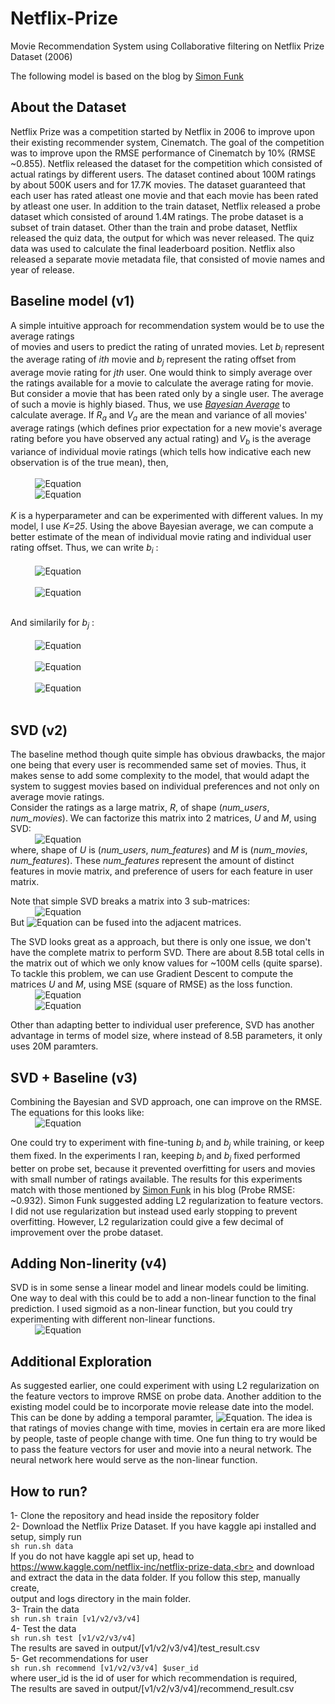 # Netflix-Prize
Movie Recommendation System using Collaborative filtering on Netflix Prize Dataset (2006)

The following model is based on the blog by [Simon Funk](https://sifter.org/~simon/journal/20061211.html)

## About the Dataset
Netflix Prize was a competition started by Netflix in 2006 to improve upon their existing recommender system, Cinematch. The goal of the competition was to improve upon the RMSE performance of Cinematch by 10% (RMSE ~0.855). Netflix released the dataset for the competition which consisted of actual ratings by different users. The dataset contined about 100M ratings by about 500K users and for 17.7K movies. The dataset guaranteed that each user has rated atleast one movie and that each movie has been rated by atleast one user. In addition to the train dataset, Netflix released a probe dataset which consisted of around 1.4M ratings. The probe dataset is a subset of train dataset. Other than the train and probe dataset, Netflix released the quiz data, the output for which was never released. The quiz data was used to calculate the final leaderboard position. Netflix also released a separate movie metadata file, that consisted of movie names and year of release.

## Baseline model (v1)
A simple intuitive approach for recommendation system would be to use the average ratings<br> of movies and users to predict the rating of unrated movies. Let <i>b<sub>i</sub></i> represent the average rating of <i>ith</i> movie and <i>b<sub>j</sub></i> represent the rating offset from average movie rating for <i>jth</i> user. One would think to simply average over the ratings available for a movie to calculate the average rating for movie. But consider a movie that has been rated only by a single user. The average of such a movie is highly biased. Thus, we use [<i>Bayesian Average</i>](https://en.wikipedia.org/wiki/Bayesian_average) to calculate average. If <i>R<sub>a</sub></i> and <i>V<sub>a</sub></i> are the mean and variance of all movies' average ratings (which defines prior expectation for a new movie's average rating before you have observed any actual rating) and <i>V<sub>b</sub></i> is the average variance of individual movie ratings (which tells how indicative each new observation is of the true mean), then,<br><br>
&nbsp;&nbsp;&nbsp;&nbsp;&nbsp;&nbsp;&nbsp;&nbsp;&nbsp;&nbsp;<img src="https://latex.codecogs.com/svg.latex?\small&space;K=V_{b}/V_{a}" title="Equation" /><br>
&nbsp;&nbsp;&nbsp;&nbsp;&nbsp;&nbsp;&nbsp;&nbsp;&nbsp;&nbsp;<img src="https://latex.codecogs.com/svg.latex?\small&space;mean=\frac{R_{a}\times%20K+sum(observedRatings)}{K+count{observedRatings}}" title="Equation" /><br><br>
<i>K</i> is a hyperparameter and can be experimented with different values. In my model, I use <i>K=25</i>. Using the above Bayesian average, we can compute a better estimate of the mean of individual movie rating and individual user rating offset. Thus, we can write <i>b<sub>i</sub></i> :<br><br>
&nbsp;&nbsp;&nbsp;&nbsp;&nbsp;&nbsp;&nbsp;&nbsp;&nbsp;&nbsp;<img src="https://latex.codecogs.com/svg.latex?\small&space;globalRatingAvg=\frac{sum(allRatings)}{count(allRatings)}" title="Equation" /><br><br>
&nbsp;&nbsp;&nbsp;&nbsp;&nbsp;&nbsp;&nbsp;&nbsp;&nbsp;&nbsp;<img src="https://latex.codecogs.com/svg.latex?\small&space;b_{i}=\frac{globalRatingAvg\times%20K+sum(observedRatings)}{K+count(observedRatings)}" title="Equation" /><br><br>

And similarily for <i>b<sub>j</sub></i> :<br><br>
&nbsp;&nbsp;&nbsp;&nbsp;&nbsp;&nbsp;&nbsp;&nbsp;&nbsp;&nbsp;<img src="https://latex.codecogs.com/svg.latex?\small&space;offset_{ji}=r_{ji}-b_{i}" title="Equation" /><br><br>
&nbsp;&nbsp;&nbsp;&nbsp;&nbsp;&nbsp;&nbsp;&nbsp;&nbsp;&nbsp;<img src="https://latex.codecogs.com/svg.latex?\small&space;globalOffsetAvg=\frac{sum(allOffset)}{count(allOffset)}" title="Equation" /><br><br>
&nbsp;&nbsp;&nbsp;&nbsp;&nbsp;&nbsp;&nbsp;&nbsp;&nbsp;&nbsp;<img src="https://latex.codecogs.com/svg.latex?\small&space;b_{j}=\frac{globalOffsetAvg\times%20K+sum(observedOffset)}{K+count(observedOffset)}" title="Equation" /><br><br>

## SVD (v2)
The baseline method though quite simple has obvious drawbacks, the major one being that every user is recommended same set of movies. Thus, it makes sense to add some complexity to the model, that would adapt the system to suggest movies based on individual preferences and not only on average movie ratings.<br>
Consider the ratings as a large matrix, <i>R</i>, of shape (<i>num_users</i>, <i>num_movies</i>). We can factorize this matrix into 2 matrices, <i>U</i> and <i>M</i>, using SVD:<br>
&nbsp;&nbsp;&nbsp;&nbsp;&nbsp;&nbsp;&nbsp;&nbsp;&nbsp;&nbsp;<img src="https://latex.codecogs.com/svg.latex?\small&space;R=UM^{T}" title="Equation" /><br>
where, shape of <i>U</i> is (<i>num_users</i>, <i>num_features</i>) and <i>M</i> is (<i>num_movies</i>, <i>num_features</i>). These <i>num_features</i> represent the amount of distinct features in movie matrix, and preference of users for each feature in user matrix.

Note that simple SVD breaks a matrix into 3 sub-matrices:<br>
&nbsp;&nbsp;&nbsp;&nbsp;&nbsp;&nbsp;&nbsp;&nbsp;&nbsp;&nbsp;<img src="https://latex.codecogs.com/svg.latex?\small&space;R=U\Sigma%20V^{T}" title="Equation" /><br>
But <img src="https://latex.codecogs.com/svg.latex?\small&space;\Sigma" title="Equation" /> can be fused into the adjacent matrices.

The SVD looks great as a approach, but there is only one issue, we don't have the complete matrix to perform SVD. There are about 8.5B total cells in the matrix out of which we only know values for ~100M cells (quite sparse). To tackle this problem, we can use Gradient Descent to compute the matrices <i>U</i> and <i>M</i>, using MSE (square of RMSE) as the loss function.<br>
&nbsp;&nbsp;&nbsp;&nbsp;&nbsp;&nbsp;&nbsp;&nbsp;&nbsp;&nbsp;<img src="https://latex.codecogs.com/svg.latex?\small&space;\hat{r}_{ji}=u_{j}m_{i}^{T}" title="Equation" /><br>
&nbsp;&nbsp;&nbsp;&nbsp;&nbsp;&nbsp;&nbsp;&nbsp;&nbsp;&nbsp;<img src="https://latex.codecogs.com/svg.latex?\small&space;err=(r_{ji}-\hat{r}_{ji})^{2}" title="Equation" /><br>

Other than adapting better to individual user preference, SVD has another advantage in terms of model size, where instead of 8.5B parameters, it only uses 20M paramters.


## SVD + Baseline (v3)
Combining the Bayesian and SVD approach, one can improve on the RMSE. The equations for this looks like:<br>
&nbsp;&nbsp;&nbsp;&nbsp;&nbsp;&nbsp;&nbsp;&nbsp;&nbsp;&nbsp;<img src="https://latex.codecogs.com/svg.latex?\small&space;\hat{r}_{ji}=u_{j}v_{i}^{T}+b_{i}+b_{j}" title="Equation" /><br>

One could try to experiment with fine-tuning <i>b<sub>i</sub></i> and <i>b<sub>j</sub></i> while training, or keep them fixed. In the experiments I ran, keeping <i>b<sub>i</sub></i> and <i>b<sub>j</sub></i> fixed performed better on probe set, because it prevented overfitting for users and movies with small number of ratings available.
The results for this experiments match with those mentioned by [Simon Funk](https://sifter.org/~simon/journal/20061211.html) in his blog (Probe RMSE: ~0.932). Simon Funk suggested adding L2 regularization to feature vectors. I did not use regularization but instead used early stopping to prevent overfitting. However, L2 regularization could give a few decimal of improvement over the probe dataset.

## Adding Non-linerity (v4)
SVD is in some sense a linear model and linear models could be limiting. One way to deal with this could be to add a non-linear function to the final prediction. I used sigmoid as a non-linear function, but you could try experimenting with different non-linear functions.<br>
&nbsp;&nbsp;&nbsp;&nbsp;&nbsp;&nbsp;&nbsp;&nbsp;&nbsp;&nbsp;<img src="https://latex.codecogs.com/svg.latex?\small&space;\hat{r}_{ji}=5.0\times%20\sigma(u_{j}v_{i}^{T}+b_{i}+b_{j})" title="Equation" /><br>

## Additional Exploration
As suggested earlier, one could experiment with using L2 regularization on the feature vectors to improve RMSE on probe data. Another addition to the existing model could be to incorporate movie release date into the model. This can be done by adding a temporal paramter, <img src="https://latex.codecogs.com/svg.latex?\small&space;\mu%20(t)" title="Equation" />. The idea is that ratings of movies change with time, movies in certain era are more liked by people, taste of people change with time. One fun thing to try would be to pass the feature vectors for user and movie into a neural network. The neural network here would serve as the non-linear function.

## **How to run?**<br>
1- Clone the repository and head inside the repository folder<br>
2- Download the Netflix Prize Dataset. If you have kaggle api installed and setup, simply run<br>
   ```sh run.sh data```<br>
   If you do not have kaggle api set up, head to https://www.kaggle.com/netflix-inc/netflix-prize-data,<br>
   and download and extract the data in the data folder. If you follow this step, manually create,<br>
   output and logs directory in the main folder.<br>
3- Train the data<br>
   ```sh run.sh train [v1/v2/v3/v4]```<br>
4- Test the data<br>
   ```sh run.sh test [v1/v2/v3/v4]```<br>
   The results are saved in output/[v1/v2/v3/v4]/test_result.csv<br>
5- Get recommendations for user<br>
   ```sh run.sh recommend [v1/v2/v3/v4] $user_id```<br>
   where user_id is the id of user for which recommendation is required,<br>
   The results are saved in output/[v1/v2/v3/v4]/recommend_result.csv<br>
